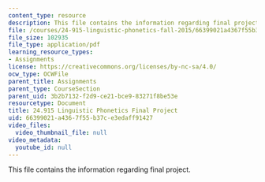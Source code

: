 ```yaml
---
content_type: resource
description: This file contains the information regarding final project.
file: /courses/24-915-linguistic-phonetics-fall-2015/66399021a4367f55b37ce3edaff91427_MIT24_915F15_FinalProject.pdf
file_size: 102935
file_type: application/pdf
learning_resource_types:
- Assignments
license: https://creativecommons.org/licenses/by-nc-sa/4.0/
ocw_type: OCWFile
parent_title: Assignments
parent_type: CourseSection
parent_uid: 3b2b7132-f2d9-ce21-bce9-83271f8be53e
resourcetype: Document
title: 24.915 Linguistic Phonetics Final Project
uid: 66399021-a436-7f55-b37c-e3edaff91427
video_files:
  video_thumbnail_file: null
video_metadata:
  youtube_id: null
---
```

This file contains the information regarding final project.